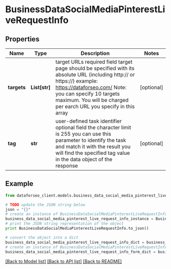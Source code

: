 # BusinessDataSocialMediaPinterestLiveRequestInfo


## Properties

Name | Type | Description | Notes
------------ | ------------- | ------------- | -------------
**targets** | **List[str]** | target URLs required field target page should be specified with its absolute URL (including http:// or https://) example: https://dataforseo.com/ Note: you can specify 10 targets maximum. You will be charged per earch URL you specify in this array | [optional] 
**tag** | **str** | user-defined task identifier optional field the character limit is 255 you can use this parameter to identify the task and match it with the result you will find the specified tag value in the data object of the response | [optional] 

## Example

```python
from dataforseo_client.models.business_data_social_media_pinterest_live_request_info import BusinessDataSocialMediaPinterestLiveRequestInfo

# TODO update the JSON string below
json = "{}"
# create an instance of BusinessDataSocialMediaPinterestLiveRequestInfo from a JSON string
business_data_social_media_pinterest_live_request_info_instance = BusinessDataSocialMediaPinterestLiveRequestInfo.from_json(json)
# print the JSON string representation of the object
print BusinessDataSocialMediaPinterestLiveRequestInfo.to_json()

# convert the object into a dict
business_data_social_media_pinterest_live_request_info_dict = business_data_social_media_pinterest_live_request_info_instance.to_dict()
# create an instance of BusinessDataSocialMediaPinterestLiveRequestInfo from a dict
business_data_social_media_pinterest_live_request_info_form_dict = business_data_social_media_pinterest_live_request_info.from_dict(business_data_social_media_pinterest_live_request_info_dict)
```
[[Back to Model list]](../README.md#documentation-for-models) [[Back to API list]](../README.md#documentation-for-api-endpoints) [[Back to README]](../README.md)


